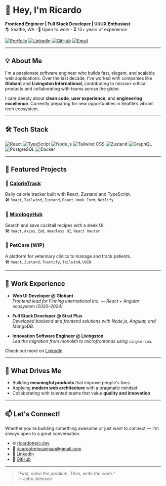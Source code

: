 # 👋 Hey, I'm Ricardo

**Frontend Engineer | Full Stack Developer | UI/UX Enthusiast**  
🌎 Seattle, WA · 💼 Open to work · ⏳ 10+ years of experience

[![Portfolio](https://img.shields.io/badge/-Portfolio-000?style=flat&logo=vercel&logoColor=white)](https://ricardotrejo.dev)
[![LinkedIn](https://img.shields.io/badge/-LinkedIn-0A66C2?style=flat&logo=linkedin&logoColor=white)](https://www.linkedin.com/in/ricardotrejo/)
[![GitHub](https://img.shields.io/badge/-GitHub-181717?style=flat&logo=github&logoColor=white)](https://github.com/RicardoTrejoSanjuan)
[![Email](https://img.shields.io/badge/-Email-EA4335?style=flat&logo=gmail&logoColor=white)](mailto:ricardotrejosanjuan@gmail.com)

---

## 💡 About Me

I'm a passionate software engineer who builds fast, elegant, and scalable web applications. Over the last decade, I’ve worked with companies like **Globant** and **Livingston International**, contributing to mission-critical products and collaborating with teams across the globe.

I care deeply about **clean code**, **user experience**, and **engineering excellence**. Currently preparing for new opportunities in Seattle’s vibrant tech ecosystem.

---

## 🛠 Tech Stack

![React](https://img.shields.io/badge/-React-61DAFB?style=flat&logo=react&logoColor=black)
![TypeScript](https://img.shields.io/badge/-TypeScript-3178C6?style=flat&logo=typescript&logoColor=white)
![Node.js](https://img.shields.io/badge/-Node.js-339933?style=flat&logo=node.js&logoColor=white)
![Tailwind CSS](https://img.shields.io/badge/-Tailwind-38B2AC?style=flat&logo=tailwind-css&logoColor=white)
![Zustand](https://img.shields.io/badge/-Zustand-000000?style=flat&logo=zustand&logoColor=white)
![GraphQL](https://img.shields.io/badge/-GraphQL-E10098?style=flat&logo=graphql&logoColor=white)
![PostgreSQL](https://img.shields.io/badge/-PostgreSQL-336791?style=flat&logo=postgresql&logoColor=white)
![Docker](https://img.shields.io/badge/-Docker-2496ED?style=flat&logo=docker&logoColor=white)

---

## 🚀 Featured Projects

### 🔹 [CalorieTrack](https://calorie-track.netlify.app/)
Daily calorie tracker built with React, Zustand and TypeScript.  
🛠 `React`, `Tailwind`, `Zustand`, `React Hook Form`, `Netlify`

### 🔹 [MixologyHub](https://mixologyhub.netlify.app/)
Search and save cocktail recipes with a sleek UI.  
🛠 `React`, `Axios`, `Zod`, `Headless UI`, `React Router`

### 🔹 PetCare (WIP)
A platform for veterinary clinics to manage and track patients.  
🛠 `React`, `Zustand`, `Toastify`, `Tailwind`, `UUID`

---

## 💼 Work Experience

- **Web UI Developer @ Globant**  
  _Frontend lead for Finning International Inc. — React + Angular ecosystem (2020–2024)_

- **Full Stack Developer @ Strat Plus**  
  _Developed backend and frontend solutions with Node.js, Angular, and MongoDB._

- **Innovation Software Engineer @ Livingston**  
  _Led the migration from monolith to microfrontends using `single-spa`._

Check out more on [LinkedIn](https://www.linkedin.com/in/ricardotrejo/)

---

## 🧠 What Drives Me

- Building **meaningful products** that improve people's lives  
- Applying **modern web architecture** with a pragmatic mindset  
- Collaborating with talented teams that value **quality and innovation**

---

## 📫 Let's Connect!

Whether you're building something awesome or just want to connect — I'm always open to a great conversation.

- 🌐 [ricardotrejo.dev](https://ricardotrejo.dev)  
- 📧 ricardotrejosanjuan@gmail.com  
- 💬 [LinkedIn](https://www.linkedin.com/in/ricardotrejo/)  
- 🧪 [GitHub](https://github.com/RicardoTrejoSanjuan)

---

> _“First, solve the problem. Then, write the code.”_  
> — John Johnson
